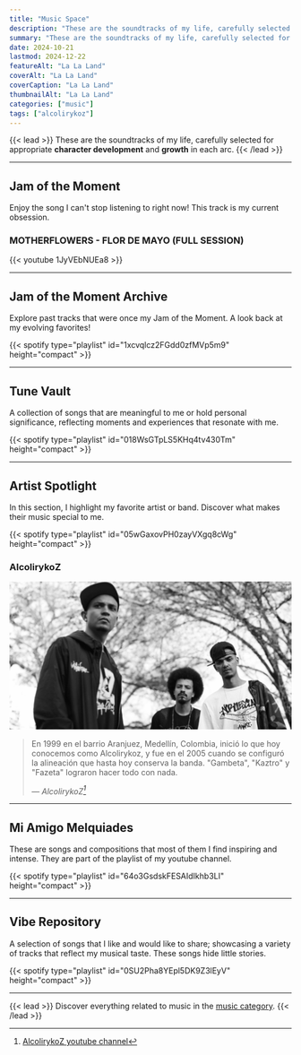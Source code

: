 ```yaml
---
title: "Music Space"
description: "These are the soundtracks of my life, carefully selected for appropriate character development and growth in each arc."
summary: "These are the soundtracks of my life, carefully selected for appropriate character development and growth in each arc."
date: 2024-10-21
lastmod: 2024-12-22
featureAlt: "La La Land"
coverAlt: "La La Land"
coverCaption: "La La Land"
thumbnailAlt: "La La Land"
categories: ["music"]
tags: ["alcolirykoz"]
---
```

{{< lead >}}
These are the soundtracks of my life, carefully selected for appropriate **character development** and **growth** in each arc.
{{< /lead >}}

---

## Jam of the Moment
Enjoy the song I can't stop listening to right now! This track is my current obsession.

### MOTHERFLOWERS - FLOR DE MAYO (FULL SESSION)

{{< youtube 1JyVEbNUEa8 >}}

---

## Jam of the Moment Archive
Explore past tracks that were once my Jam of the Moment. A look back at my evolving favorites!

{{< spotify type="playlist" id="1xcvqlcz2FGdd0zfMVp5m9" height="compact" >}}

---

## Tune Vault
A collection of songs that are meaningful to me or hold personal significance, reflecting moments and experiences that resonate with me.

{{< spotify type="playlist" id="018WsGTpLS5KHq4tv430Tm" height="compact" >}}

---

## Artist Spotlight
In this section, I highlight my favorite artist or band. Discover what makes their music special to me.

{{< spotify type="playlist" id="05wGaxovPH0zayVXgq8cWg" height="compact" >}}

### AlcolirykoZ

!["AlcolirykoZ de la A a la Z"](img/AlcolirykoZ.jpg "AlcolirykoZ de la A a la Z")

> En 1999 en el barrio Aranjuez, Medellín, Colombia, inició lo que hoy conocemos como Alcolirykoz, y fue en el 2005 cuando se configuró la alineación que hasta hoy conserva la banda. "Gambeta", "Kaztro" y "Fazeta" lograron hacer todo con nada.
> 
> — <cite>AlcolirykoZ[^2]</cite>

[^2]: [AlcolirykoZ youtube channel](https://www.youtube.com/channel/UCMYPtnaZAFHETOknwvqw2qQ)

---

## Mi Amigo Melquiades
These are songs and compositions that most of them I find inspiring and intense. They are part of the playlist of my youtube channel.

{{< spotify type="playlist" id="64o3GsdskFESAIdIkhb3LI" height="compact" >}}

---

## Vibe Repository
A selection of songs that I like and would like to share; showcasing a variety of tracks that reflect my musical taste. These songs hide little stories.

{{< spotify type="playlist" id="0SU2Pha8YEpl5DK9Z3lEyV" height="compact" >}}

---

{{< lead >}}
Discover everything related to music in the [music category](/categories/music/).
{{< /lead >}}